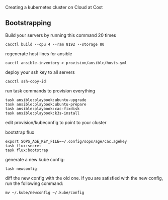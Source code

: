 
Creating a kubernetes cluster on Cloud at Cost

## Bootstrapping

Build your servers by running this command 20 times

```shell
cacctl build --cpu 4 --ram 8192 --storage 80
```

regenerate host lines for ansible

```shell
cacctl ansible-inventory > provision/ansible/hosts.yml
```

deploy your ssh key to all servers
```shell
cacctl ssh-copy-id
```

run task commands to provision everything
```shell
task ansible:playbook:ubuntu-upgrade
task ansible:playbook:ubuntu-prepare
task ansible:playbook:cac-fixdisk
task ansible:playbook:k3s-install
```

edit provision/kubeconfig to point to your cluster

bootstrap flux
```shell
export SOPS_AGE_KEY_FILE=~/.config/sops/age/cac.agekey
task flux:secret
task flux:bootstrap
```

generate a new kube config:
```shell
task newconfig
```

diff the new config with the old one. If you are satisfied with the new config, run the following command:
```shell
mv ~/.kube/newconfig ~/.kube/config
```
